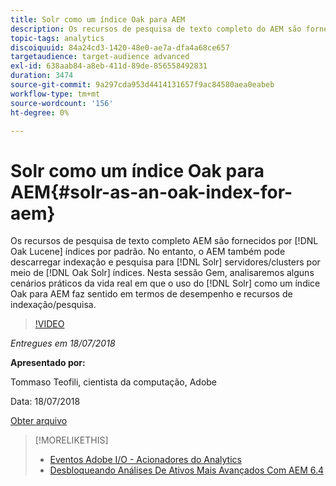```yaml
---
title: Solr como um índice Oak para AEM
description: Os recursos de pesquisa de texto completo do AEM são fornecidos por índices Lucene do Oak por padrão. No entanto, o AEM também pode descarregar a indexação e a pesquisa em servidores/clusters Solr por meio dos índices Solr da Oak. Nesta sessão Gem, mergulhamos em alguns cenários práticos da vida real em que usar Solr como um índice Oak para AEM faz sentido em termos de desempenho e recursos de indexação/pesquisa.
topic-tags: analytics
discoiquuid: 84a24cd3-1420-48e0-ae7a-dfa4a68ce657
targetaudience: target-audience advanced
exl-id: 638aab84-a8eb-411d-89de-856558492831
duration: 3474
source-git-commit: 9a297cda953d4414131657f9ac84580aea0eabeb
workflow-type: tm+mt
source-wordcount: '156'
ht-degree: 0%

---
```


# Solr como um índice Oak para AEM{#solr-as-an-oak-index-for-aem}

Os recursos de pesquisa de texto completo AEM são fornecidos por [!DNL Oak Lucene] índices por padrão. No entanto, o AEM também pode descarregar indexação e pesquisa para [!DNL Solr] servidores/clusters por meio de [!DNL Oak Solr] índices. Nesta sessão Gem, analisaremos alguns cenários práticos da vida real em que o uso do [!DNL Solr] como um índice Oak para AEM faz sentido em termos de desempenho e recursos de indexação/pesquisa.

>[!VIDEO](https://video.tv.adobe.com/v/23023/?quality=9)

*Entregues em 18/07/2018*

**Apresentado por:**

Tommaso Teofili, cientista da computação, Adobe

Data: 18/07/2018

[Obter arquivo](assets/aem-gems-solr-oakaem-071818.pdf)

<!--
[Get back to the Overview](https://helpx.adobe.com/br/experience-manager/kt/eseminars/gems/aem-index.html)
-->

>[!MORELIKETHIS]
>
>* [Eventos Adobe I/O - Acionadores do Analytics](aem-analytics-triggers.md)
>* [Desbloqueando Análises De Ativos Mais Avançados Com AEM 6.4](https://helpx.adobe.com/experience-manager/kt/eseminars/experience-insider/exp-asset-analytics-64.html)

<!-- wrong link, needs to be replaced. removed for now:
>* [Getting the most out of digital interactions with AEM and Analytics](https://helpx.adobe.com/experience-manager/kt/eseminars/ask-the-expert/aem-getting-the-most-out-of-digital-interactions-with-aem-and-analytics.html) 
-->
